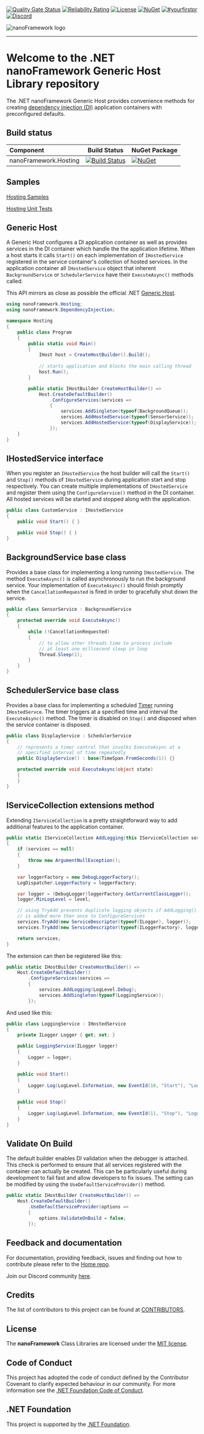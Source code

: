 [![Quality Gate Status](https://sonarcloud.io/api/project_badges/measure?project=nanoframework_nanoFramework.Hosting&metric=alert_status)](https://sonarcloud.io/dashboard?id=nanoframework_nanoFramework.Hosting) [![Reliability Rating](https://sonarcloud.io/api/project_badges/measure?project=nanoframework_nanoFramework.Hosting&metric=reliability_rating)](https://sonarcloud.io/dashboard?id=nanoframework_nanoFramework.Hosting) [![License](https://img.shields.io/badge/License-MIT-blue.svg)](LICENSE) [![NuGet](https://img.shields.io/nuget/dt/nanoFramework.Hosting.svg?label=NuGet&style=flat&logo=nuget)](https://www.nuget.org/packages/nanoFramework.Hosting/) [![#yourfirstpr](https://img.shields.io/badge/first--timers--only-friendly-blue.svg)](https://github.com/nanoframework/Home/blob/main/CONTRIBUTING.md) [![Discord](https://img.shields.io/discord/478725473862549535.svg?logo=discord&logoColor=white&label=Discord&color=7289DA)](https://discord.gg/gCyBu8T)

![nanoFramework logo](https://raw.githubusercontent.com/nanoframework/Home/main/resources/logo/nanoFramework-repo-logo.png)

-----

# Welcome to the .NET nanoFramework Generic Host Library repository
The .NET nanoFramework Generic Host provides convenience methods for creating [dependency injection (DI)](https://github.com/nanoframework/nanoFramework.DependencyInjection/tree/main) application containers with preconfigured defaults.

## Build status

| Component | Build Status | NuGet Package |
|:-|---|---|
| nanoFramework.Hosting | [![Build Status](https://dev.azure.com/nanoframework/nanoFramework.Hosting/_apis/build/status/nanoFramework.Hosting?branchName=main)](https://dev.azure.com/nanoframework/nanoFramework.Hosting/_build/latest?definitionId=96&branchName=main) | [![NuGet](https://img.shields.io/nuget/v/nanoFramework.Hosting.svg?label=NuGet&style=flat&logo=nuget)](https://www.nuget.org/packages/nanoFramework.Hosting/) |

## Samples

[Hosting Samples](https://github.com/nanoframework/Samples/tree/main/samples/Hosting)

[Hosting Unit Tests](https://github.com/nanoframework/nanoFramework.Hosting/tree/main/tests)

## Generic Host

A Generic Host configures a DI application container as well as provides services in the DI container which handle the the application lifetime. When a host starts it calls `Start()` on each implementation of `IHostedService` registered in the service container's collection of hosted services. In the application container all `IHostedService` object that inherent `BackgroundService` or `SchedulerService` have their `ExecuteAsync()` methods called.

This API mirrors as close as possible the official .NET 
[Generic Host](https://docs.microsoft.com/en-us/dotnet/core/extensions/generic-host).

```csharp
using nanoFramework.Hosting;
using nanoFramework.DependencyInjection;

namespace Hosting
{
    public class Program
    {
        public static void Main()
        {
            IHost host = CreateHostBuilder().Build();
            
            // starts application and blocks the main calling thread 
            host.Run();
        }

        public static IHostBuilder CreateHostBuilder() =>
            Host.CreateDefaultBuilder()
                .ConfigureServices(services =>
                {
                    services.AddSingleton(typeof(BackgroundQueue));
                    services.AddHostedService(typeof(SensorService));
                    services.AddHostedService(typeof(DisplayService));
                });
    }
}
```

## IHostedService interface

When you register an `IHostedService` the host builder will call the `Start()` and `Stop()` methods of `IHostedService` during application start and stop respectively. You can create multiple implementations of `IHostedService` and register them using the `ConfigureService()` method in the DI container. All hosted services will be started and stopped along with the application.

```csharp
public class CustomService : IHostedService
{
    public void Start() { }

    public void Stop() { }
}
```

## BackgroundService base class

Provides a base class for implementing a long running `IHostedService`. The method `ExecuteAsync()` is called asynchronously to run the background service. Your implementation of `ExecuteAsync()` should finish promptly when the `CancellationRequested` is fired in order to gracefully shut down the service.

```csharp
public class SensorService : BackgroundService
{
    protected override void ExecuteAsync()
    {
        while (!CancellationRequested)
        {
            // to allow other threads time to process include 
            // at least one millsecond sleep in loop
            Thread.Sleep(1);
        }
    }
}
```

## SchedulerService base class

 Provides a base class for implementing a scheduled [Timer](https://docs.nanoframework.net/api/System.Threading.Timer.html) running `IHostedServce`. The timer triggers at a specified time and interval the `ExecuteAsync()` method. The timer is disabled on `Stop()` and disposed when the service container is disposed.

```csharp
public class DisplayService : SchedulerService
{
    // represents a timer control that involks ExecuteAsync at a 
    // specified interval of time repeatedly
    public DisplayService() : base(TimeSpan.FromSeconds(1)) {}

    protected override void ExecuteAsync(object state)
    {   
    }
}
```

## IServiceCollection extensions method

Extending `IServiceCollection` is a pretty straightforward way to add additional features to the application container.

```csharp
public static IServiceCollection AddLogging(this IServiceCollection services, LogLevel level)
{
    if (services == null)
    {
        throw new ArgumentNullException();
    }

    var loggerFactory = new DebugLoggerFactory();
    LogDispatcher.LoggerFactory = loggerFactory;

    var logger = (DebugLogger)loggerFactory.GetCurrentClassLogger();
    logger.MinLogLevel = level;

    // using TryAdd prevents duplicate logging objects if AddLogging() 
    // is added more then once to ConfigureServices
    services.TryAdd(new ServiceDescriptor(typeof(ILogger), logger));
    services.TryAdd(new ServiceDescriptor(typeof(ILoggerFactory), loggerFactory));

    return services;
}
```

The extension can then be registered like this:

```csharp
public static IHostBuilder CreateHostBuilder() =>
    Host.CreateDefaultBuilder()
        .ConfigureServices(services =>
        {
            services.AddLogging(LogLevel.Debug);
            services.AddSingleton(typeof(LoggingService));
        });
```

And used like this:

```csharp
public class LoggingService : IHostedService
{
    private ILogger Logger { get; set; }

    public LoggingService(ILogger logger)
    {
        Logger = logger;
    }

    public void Start()
    {
        Logger.Log(LogLevel.Information, new EventId(10, "Start"), "Logging started", null);
    }

    public void Stop()
    {
        Logger.Log(LogLevel.Information, new EventId(11, "Stop"), "Logging stopped", null);
    }
}
```

## Validate On Build

The default builder enables DI validation when the debugger is attached. This check is performed to ensure that all services registered with the container can actually be created. This can be particularly useful during development to fail fast and allow developers to fix issues. The setting can be modified by using the `UseDefaultServiceProvider()` method.

```csharp
public static IHostBuilder CreateHostBuilder() =>
    Host.CreateDefaultBuilder()
        .UseDefaultServiceProvider(options =>
        {
            options.ValidateOnBuild = false;
        });
```

## Feedback and documentation

For documentation, providing feedback, issues and finding out how to contribute please refer to the [Home repo](https://github.com/nanoframework/Home).

Join our Discord community [here](https://discord.gg/gCyBu8T).

## Credits

The list of contributors to this project can be found at [CONTRIBUTORS](https://github.com/nanoframework/Home/blob/main/CONTRIBUTORS.md).

## License

The **nanoFramework** Class Libraries are licensed under the [MIT license](LICENSE.md).

## Code of Conduct

This project has adopted the code of conduct defined by the Contributor Covenant to clarify expected behaviour in our community.
For more information see the [.NET Foundation Code of Conduct](https://dotnetfoundation.org/code-of-conduct).

## .NET Foundation

This project is supported by the [.NET Foundation](https://dotnetfoundation.org).
